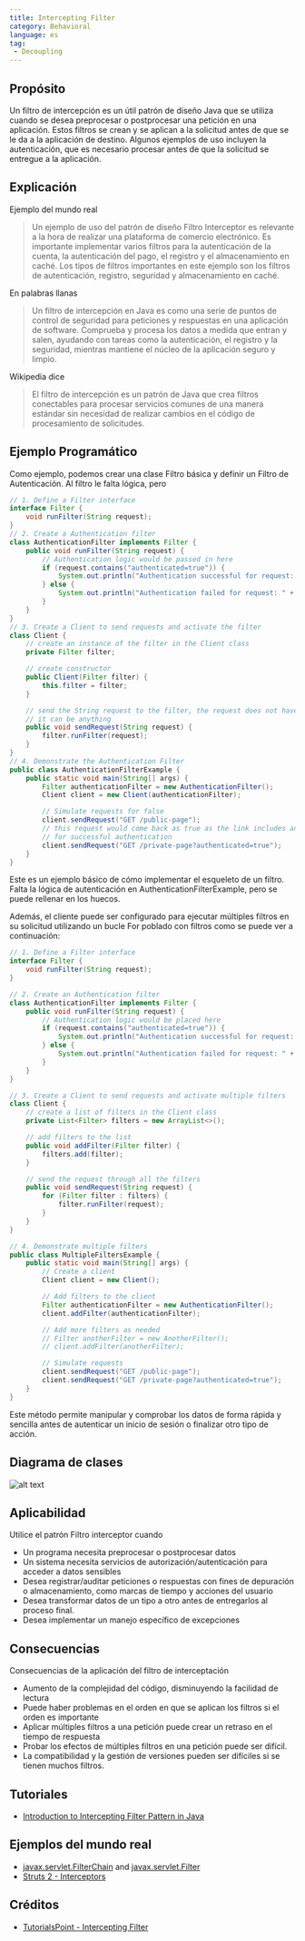 ```yaml
---
title: Intercepting Filter
category: Behavioral
language: es
tag:
 - Decoupling
---
```


## Propósito
Un filtro de intercepción es un útil patrón de diseño Java que se utiliza cuando se desea preprocesar o postprocesar una petición en una aplicación. Estos filtros se crean y se aplican a la solicitud antes de que se le da a la aplicación de destino. Algunos ejemplos de uso incluyen la autenticación, que es necesario procesar antes de que la solicitud se entregue a la aplicación.

## Explicación
Ejemplo del mundo real
> Un ejemplo de uso del patrón de diseño Filtro Interceptor es relevante a la hora de realizar una plataforma de comercio electrónico. Es importante implementar varios filtros para la autenticación de la cuenta, la autenticación del pago, el registro y el almacenamiento en caché. Los tipos de filtros importantes en este ejemplo son los filtros de autenticación, registro, seguridad y almacenamiento en caché.

En palabras llanas
> Un filtro de intercepción en Java es como una serie de puntos de control de seguridad para peticiones y respuestas en una aplicación de software. Comprueba y procesa los datos a medida que entran y salen, ayudando con tareas como la autenticación, el registro y la seguridad, mientras mantiene el núcleo de la aplicación seguro y limpio.

Wikipedia dice
> El filtro de intercepción es un patrón de Java que crea filtros conectables para procesar servicios comunes de una manera estándar sin necesidad de realizar cambios en el código de procesamiento de solicitudes.

## Ejemplo Programático
Como ejemplo, podemos crear una clase Filtro básica y definir un Filtro de Autenticación. Al filtro le falta lógica, pero

```java
// 1. Define a Filter interface
interface Filter {
    void runFilter(String request);
}
// 2. Create a Authentication filter
class AuthenticationFilter implements Filter {
    public void runFilter(String request) {
        // Authentication logic would be passed in here
        if (request.contains("authenticated=true")) {
            System.out.println("Authentication successful for request: " + request);
        } else {
            System.out.println("Authentication failed for request: " + request);
        }
    }
}
// 3. Create a Client to send requests and activate the filter
class Client {
    // create an instance of the filter in the Client class
    private Filter filter;

    // create constructor
    public Client(Filter filter) {
        this.filter = filter;
    }

    // send the String request to the filter, the request does not have to be a string
    // it can be anything
    public void sendRequest(String request) {
        filter.runFilter(request);
    }
}
// 4. Demonstrate the Authentication Filter
public class AuthenticationFilterExample {
    public static void main(String[] args) {
        Filter authenticationFilter = new AuthenticationFilter();
        Client client = new Client(authenticationFilter);

        // Simulate requests for false
        client.sendRequest("GET /public-page");
        // this request would come back as true as the link includes an argument
        // for successful authentication
        client.sendRequest("GET /private-page?authenticated=true");
    }
}
```
Este es un ejemplo básico de cómo implementar el esqueleto de un filtro. Falta la lógica de autenticación en AuthenticationFilterExample, pero se puede rellenar en los huecos.

Además, el cliente puede ser configurado para ejecutar múltiples filtros en su solicitud utilizando un bucle For poblado con filtros como se puede ver a continuación:

```java
// 1. Define a Filter interface
interface Filter {
    void runFilter(String request);
}

// 2. Create an Authentication filter
class AuthenticationFilter implements Filter {
    public void runFilter(String request) {
        // Authentication logic would be placed here
        if (request.contains("authenticated=true")) {
            System.out.println("Authentication successful for request: " + request);
        } else {
            System.out.println("Authentication failed for request: " + request);
        }
    }
}

// 3. Create a Client to send requests and activate multiple filters
class Client {
    // create a list of filters in the Client class
    private List<Filter> filters = new ArrayList<>();

    // add filters to the list
    public void addFilter(Filter filter) {
        filters.add(filter);
    }

    // send the request through all the filters
    public void sendRequest(String request) {
        for (Filter filter : filters) {
            filter.runFilter(request);
        }
    }
}

// 4. Demonstrate multiple filters
public class MultipleFiltersExample {
    public static void main(String[] args) {
        // Create a client
        Client client = new Client();

        // Add filters to the client
        Filter authenticationFilter = new AuthenticationFilter();
        client.addFilter(authenticationFilter);

        // Add more filters as needed
        // Filter anotherFilter = new AnotherFilter();
        // client.addFilter(anotherFilter);

        // Simulate requests
        client.sendRequest("GET /public-page");
        client.sendRequest("GET /private-page?authenticated=true");
    }
}
```
Este método permite manipular y comprobar los datos de forma rápida y sencilla antes de autenticar un inicio de sesión o finalizar otro tipo de acción.

## Diagrama de clases
![alt text](./etc/intercepting-filter.png "Intercepting Filter")

## Aplicabilidad
Utilice el patrón Filtro interceptor cuando

* Un programa necesita preprocesar o postprocesar datos
* Un sistema necesita servicios de autorización/autenticación para acceder a datos sensibles
* Desea registrar/auditar peticiones o respuestas con fines de depuración o almacenamiento, como marcas de tiempo y acciones del usuario
* Desea transformar datos de un tipo a otro antes de entregarlos al proceso final.
* Desea implementar un manejo específico de excepciones

## Consecuencias
Consecuencias de la aplicación del filtro de interceptación

* Aumento de la complejidad del código, disminuyendo la facilidad de lectura
* Puede haber problemas en el orden en que se aplican los filtros si el orden es importante
* Aplicar múltiples filtros a una petición puede crear un retraso en el tiempo de respuesta
* Probar los efectos de múltiples filtros en una petición puede ser difícil.
* La compatibilidad y la gestión de versiones pueden ser difíciles si se tienen muchos filtros.

## Tutoriales

* [Introduction to Intercepting Filter Pattern in Java](https://www.baeldung.com/intercepting-filter-pattern-in-java)

## Ejemplos del mundo real

* [javax.servlet.FilterChain](https://tomcat.apache.org/tomcat-8.0-doc/servletapi/javax/servlet/FilterChain.html) and [javax.servlet.Filter](https://tomcat.apache.org/tomcat-8.0-doc/servletapi/javax/servlet/Filter.html)
* [Struts 2 - Interceptors](https://struts.apache.org/core-developers/interceptors.html)

## Créditos

* [TutorialsPoint - Intercepting Filter](http://www.tutorialspoint.com/design_pattern/intercepting_filter_pattern.htm)
